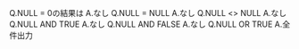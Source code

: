 Q.NULL = 0の結果は
A.なし
Q.NULL = NULL
A.なし
Q.NULL <> NULL
A.なし
Q.NULL AND TRUE
A.なし
Q.NULL AND FALSE
A.なし
Q.NULL OR TRUE
A.全件出力
